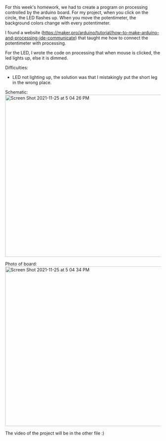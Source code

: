 For this week's homework, we had to create a program on processing controlled by the arduino board. For my project, when you click on the circle, the LED flashes up.
When you move the potentimeter, the background colors change with every potentimeter. 

I found a website (https://maker.pro/arduino/tutorial/how-to-make-arduino-and-processing-ide-communicate) that taught me how to connect the potentimeter with processing.

For the LED, I wrote the code on processing that when mouse is clicked, the led lights up, else it is dimmed.

Difficulties:
- LED not lighting up, the solution was that I mistakingly put the short leg in the wrong place.


Schematic:
<img width="523" alt="Screen Shot 2021-11-25 at 5 04 26 PM" src="https://user-images.githubusercontent.com/89835180/143446791-7e810a23-d7c1-4a57-ae55-8da637e8d218.png">


Photo of board:
<img width="515" alt="Screen Shot 2021-11-25 at 5 04 34 PM" src="https://user-images.githubusercontent.com/89835180/143446815-0925461e-9c67-4325-a620-9c6881e77cfc.png">


The video of the project will be in the other file :)
